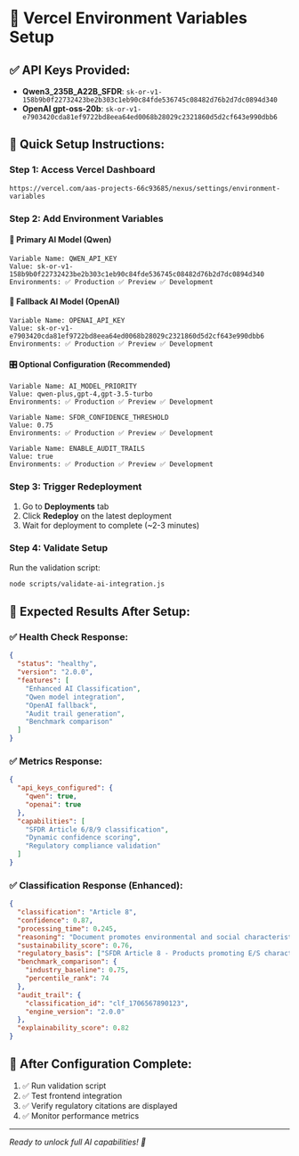 # 🔐 Vercel Environment Variables Setup

## ✅ API Keys Provided:

- **Qwen3_235B_A22B_SFDR**: `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`
- **OpenAI gpt-oss-20b**: `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`

## 🎯 Quick Setup Instructions:

### Step 1: Access Vercel Dashboard

```
https://vercel.com/aas-projects-66c93685/nexus/settings/environment-variables
```

### Step 2: Add Environment Variables

#### 🧠 Primary AI Model (Qwen)

```
Variable Name: QWEN_API_KEY
Value: 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
Environments: ✅ Production ✅ Preview ✅ Development
```

#### 🔄 Fallback AI Model (OpenAI)

```
Variable Name: OPENAI_API_KEY
Value: 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
Environments: ✅ Production ✅ Preview ✅ Development
```

#### 🎛️ Optional Configuration (Recommended)

```
Variable Name: AI_MODEL_PRIORITY
Value: qwen-plus,gpt-4,gpt-3.5-turbo
Environments: ✅ Production ✅ Preview ✅ Development

Variable Name: SFDR_CONFIDENCE_THRESHOLD
Value: 0.75
Environments: ✅ Production ✅ Preview ✅ Development

Variable Name: ENABLE_AUDIT_TRAILS
Value: true
Environments: ✅ Production ✅ Preview ✅ Development
```

### Step 3: Trigger Redeployment

1. Go to **Deployments** tab
2. Click **Redeploy** on the latest deployment
3. Wait for deployment to complete (~2-3 minutes)

### Step 4: Validate Setup

Run the validation script:

```bash
node scripts/validate-ai-integration.js
```

## 🎯 Expected Results After Setup:

### ✅ Health Check Response:

```json
{
  "status": "healthy",
  "version": "2.0.0",
  "features": [
    "Enhanced AI Classification",
    "Qwen model integration",
    "OpenAI fallback",
    "Audit trail generation",
    "Benchmark comparison"
  ]
}
```

### ✅ Metrics Response:

```json
{
  "api_keys_configured": {
    "qwen": true,
    "openai": true
  },
  "capabilities": [
    "SFDR Article 6/8/9 classification",
    "Dynamic confidence scoring",
    "Regulatory compliance validation"
  ]
}
```

### ✅ Classification Response (Enhanced):

```json
{
  "classification": "Article 8",
  "confidence": 0.87,
  "processing_time": 0.245,
  "reasoning": "Document promotes environmental and social characteristics...",
  "sustainability_score": 0.76,
  "regulatory_basis": ["SFDR Article 8 - Products promoting E/S characteristics"],
  "benchmark_comparison": {
    "industry_baseline": 0.75,
    "percentile_rank": 74
  },
  "audit_trail": {
    "classification_id": "clf_1706567890123",
    "engine_version": "2.0.0"
  },
  "explainability_score": 0.82
}
```

## 🚨 After Configuration Complete:

1. ✅ Run validation script
2. ✅ Test frontend integration
3. ✅ Verify regulatory citations are displayed
4. ✅ Monitor performance metrics

---

_Ready to unlock full AI capabilities! 🚀_
